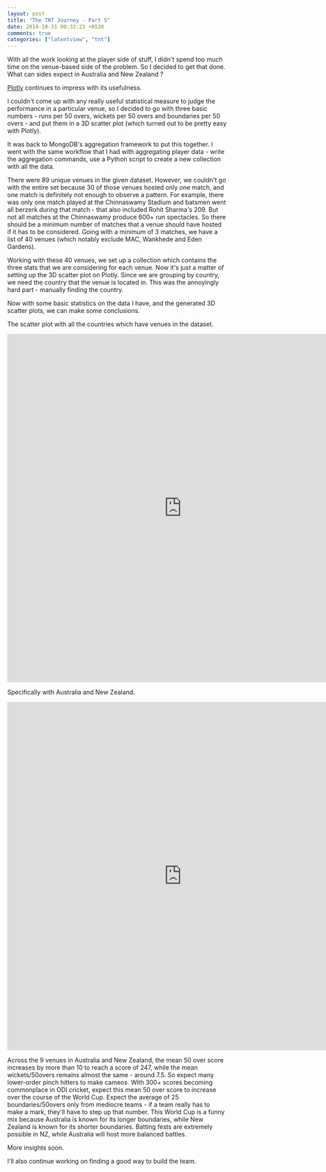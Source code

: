 ```yaml
---
layout: post
title: "The TNT Journey - Part 5"
date: 2014-10-31 00:32:23 +0530
comments: true
categories: ["latentview", "tnt"]
---
```

With all the work looking at the player side of stuff, I didn't spend too much time on the venue-based side of the problem. So I decided to get that done. What can sides expect in Australia and New Zealand ? 

[Plotly](http://plot.ly) continues to impress with its usefulness.
<!--more-->

I couldn't come up with any really useful statistical measure to judge the performance in a particular venue, so I decided to go with three basic numbers - runs per 50 overs, wickets per 50 overs and boundaries per 50 overs - and put them in a 3D scatter plot (which turned out to be pretty easy with Plotly). 

It was back to MongoDB's aggregation framework to put this together. I went with the same workflow that I had with aggregating player data - write the aggregation commands, use a Python script to create a new collection with all the data. 

There were 89 unique venues in the given dataset. However, we couldn't go with the entire set because 30 of those venues hosted only one match, and one match is definitely not enough to observe a pattern. For example, there was only one match played at the Chinnaswamy Stadium and batsmen went all berzerk during that match - that also included Rohit Sharma's 209. But not all matches at the Chinnaswamy produce 600+ run spectacles. So there should be a minimum number of matches that a venue should have hosted if it has to be considered. Going with a minimum of 3 matches, we have a list of 40 venues (which notably exclude MAC, Wankhede and Eden Gardens). 

Working with these 40 venues, we set up a collection which contains the three stats that we are considering for each venue. Now it's just a matter of setting up the 3D scatter plot on Plotly. Since we are grouping by country, we need the country that the venue is located in. This was the annoyingly hard part - manually finding the country.

Now with some basic statistics on the data I have, and the generated 3D scatter plots, we can make some conclusions.

The scatter plot with all the countries which have venues in the dataset.

<iframe frameborder="0" seamless="seamless" scrolling="no" src="https://plot.ly/~AlexMathew/10.embed" width="800" height="800"></iframe>


Specifically with Australia and New Zealand.

<iframe frameborder="0" seamless="seamless" scrolling="no" src="https://plot.ly/~AlexMathew/11.embed" width="800" height="800"></iframe>


Across the 9 venues in Australia and New Zealand, the mean 50 over score increases by more than 10 to reach a score of 247, while the mean wickets/50overs remains almost the same - around 7.5. So expect many lower-order pinch hitters to make cameos. With 300+ scores becoming commonplace in ODI cricket, expect this mean 50 over score to increase over the course of the World Cup. Expect the average of 25 boundaries/50overs only from mediocre teams - if a team really has to make a mark, they'll have to step up that number. This World Cup is a funny mix because Australia is known for its longer boundaries, while New Zealand is known for its shorter boundaries. Batting fests are extremely possible in NZ, while Australia will host more balanced battles.

More insights soon.

I'll also continue working on finding a good way to build the team.
